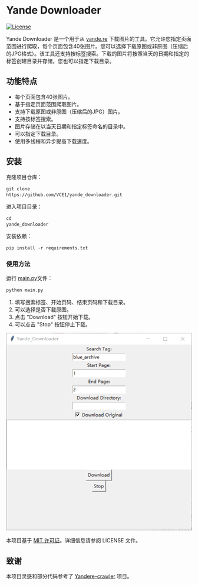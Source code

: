 
# Yande Downloader

[![License](https://img.shields.io/badge/license-MIT-blue.svg)](https://github.com/VCE1/yande_downloader/blob/main/LICENSE)

Yande Downloader 是一个用于从 [yande.re](https://yande.re/) 下载图片的工具。它允许您指定页面范围进行爬取，每个页面包含40张图片。您可以选择下载原图或非原图（压缩后的JPG格式）。该工具还支持按标签搜索。下载的图片将按照当天的日期和指定的标签创建目录并存储，您也可以指定下载目录。

## 功能特点

-   每个页面包含40张图片。
-   基于指定页面范围爬取图片。
-   支持下载原图或非原图（压缩后的JPG）图片。
-   支持按标签搜索。
-   图片存储在以当天日期和指定标签命名的目录中。
-   可以指定下载目录。
-   使用多线程和异步提高下载速度。

## 安装

克隆项目仓库：
```shell
git clone 
https://github.com/VCE1/yande_downloader.git
```
进入项目目录：
```shell
cd 
yande_downloader
```
安装依赖：

```python
pip install -r requirements.txt
```

### 使用方法

运行 [main.py](https://github.com/VCE1/yande_downloader/blob/master/main.py)文件：
```python
python main.py
```


1.  填写搜索标签、开始页码、结束页码和下载目录。
2.  可以选择是否下载原图。
3.  点击 "Download" 按钮开始下载。
4.  可以点击 "Stop" 按钮停止下载。

![示例图片](example.png)


本项目基于 [MIT 许可证](LICENSE)。详细信息请参阅 LICENSE 文件。

## 致谢
本项目灵感和部分代码参考了 [Yandere-crawler](https://github.com/mokeyjay/Yandere-crawler) 项目。